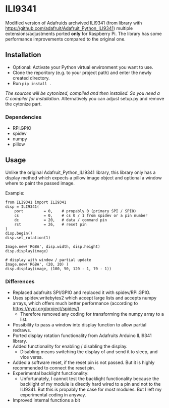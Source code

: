 # ILI9341
Modified version of Adafruids archvived ILI9341 (from library with https://github.com/adafruit/Adafruit_Python_ILI9341) multiple extensions/adjustments ported **only** for Raspberry Pi. The library has some performance improvements compared to the original one.

## Installation
* Optional: Activate your Python virtual environment you want to use.
* Clone the reporitory (e.g. to your project path) and enter the newly created directory.
* Run `pip install .`

*The sources will be cytonized, compiled and then installed. So you need a C compiler for installation.* Alternatively you can adjust setup.py and remove the cytonize part.


### Dependencies
* RPi.GPIO
* spidev
* numpy
* pillow


## Usage 
Unlike the original Adafruit_Python_ILI9341 library, this library only has a display method which expects a pillow image object and optional a window where to paint the passed image.

Example:

    from ILI9341 import ILI9341
    disp = ILI9341( 
        port         = 0,    # propably 0 (primary SPI / SPI0)
        cs           = 0,    # cs 0 / 1 from spidev or a pin number
        dc           = 20,   # data / command pin
        rst          = 26,   # reset pin
    )
    disp.begin()
    disp.set_rotation(1)

    Image.new('RGBA', disp.width, disp.height)
    disp.display(image)

    # display with window / partial update
    Image.new('RGBA', (20, 20) )
    disp.display(image, (100, 50, 120 - 1, 70 - 1))

### Differences

* Replaced adafruits SPI/GPIO and replaced it with spidev/RPi.GPIO.
* Uses spidev.writebytes2 which accept large lists and accepts numpy arrays, which offers much better performance (according to https://pypi.org/project/spidev/).
    * Therefore removed any coding for transforming the numpy array to a list.
* Possibility to pass a window into display function to allow partial redraws.
* Ported display rotation functionality from Adafruits Arduino ILI9341 library.
* Added functionality for enabling / disabling the display.
    * Disabling means switching the display of and send it to sleep, and vice versa.
* Added a software reset, if the reset pin is not passed. But it is highly recommended to connect the reset pin.
* Experimental backlight functionality:
    * Unfortunately, I cannot test the backlight functionality because the backlight of my module is directly hard wired to a pin and not to the ILI9341. But this is propably the case for most modules. But I left my experimental coding in anyway.
* Improved internal functions a bit

